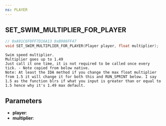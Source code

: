 ```yaml
---
ns: PLAYER
---
```

## SET_SWIM_MULTIPLIER_FOR_PLAYER

```c
// 0xA91C6F0FF7D16A13 0xB986FF47
void SET_SWIM_MULTIPLIER_FOR_PLAYER(Player player, float multiplier);
```

```
Swim speed multiplier.  
Multiplier goes up to 1.49  
Just call it one time, it is not required to be called once every tick. - Note copied from below native.  
Note: At least the IDA method if you change the max float multiplier from 1.5 it will change it for both this and RUN_SPRINT below. I say 1.5 as the function blrs if what you input is greater than or equal to 1.5 hence why it's 1.49 max default.  
```

## Parameters
* **player**: 
* **multiplier**: 

